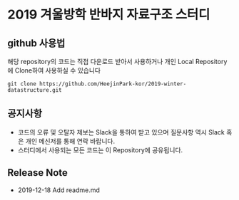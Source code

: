 # 2019 겨울방학 반바지 자료구조 스터디
## github 사용법
해당 repository의 코드는 직접 다운로드 받아서 사용하거나 개인 Local Repository에 Clone하여 사용하실 수 있습니다
```
git clone https://github.com/HeejinPark-kor/2019-winter-datastructure.git
```

## 공지사항
- 코드의 오류 및 오탈자 제보는 Slack을 통하여 받고 있으며 질문사항 역시 Slack 혹은 개인 메신저를 통해 연락 바랍니다.
- 스터디에서 사용되는 모든 코드는 이 Repository에 공유됩니다.

## Release Note
- 2019-12-18 Add readme.md
